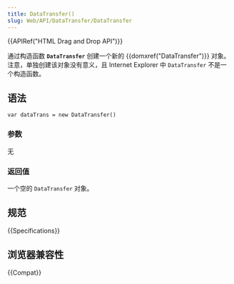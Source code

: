 ```yaml
---
title: DataTransfer()
slug: Web/API/DataTransfer/DataTransfer
---
```


{{APIRef("HTML Drag and Drop API")}}

通过构造函数 **`DataTransfer`** 创建一个新的 {{domxref("DataTransfer")}} 对象。注意，单独创建该对象没有意义，且 Internet Explorer 中 `DataTransfer` 不是一个构造函数。

## 语法

```plain
var dataTrans = new DataTransfer()
```

### 参数

无

### 返回值

一个空的 `DataTransfer` 对象。

## 规范

{{Specifications}}

## 浏览器兼容性

{{Compat}}
